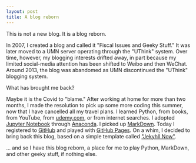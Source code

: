 ```yaml
---
layout: post
title: A blog reborn
---
```

This is not a new blog. It is a blog reborn.

In 2007, I created a blog and called it "Fiscal Issues and Geeky Stuff." It was later moved to a UMN server operating through the "UThink" system. Over time, however, my blogging interests drifted away, in part because my limited social-media attention has been shifted to Weibo and then WeChat. Around 2013, the blog was abandomed as UMN discontinued the "UThink" blogging system.   

What has brought me back?

Maybe it is the Covid to "blame." After working at home for more than two months, I made the resolution to pick up some more coding this summer, now that I have cancelled all my travel plans. I learned Python, from books, from YouTube, from [udemy.com](https://www.udemy.com/), or from internet searches. I adopted [Jupyter Notebook](https://jupyter.org/) through [Anaconda](https://www.anaconda.com/). I picked up [MarkDown](https://www.markdownguide.org/). Today I registered to [GitHub](https://github.com/) and played with [GitHub Pages](https://pages.github.com/). On a whim, I decided to bring back this blog, based on a simple template called ["Jekyhll Now"](https://www.jekyllnow.com/). 

... and so I have this blog reborn, a place for me to play Python, MarkDown, and other geeky stuff, if nothing else. 

